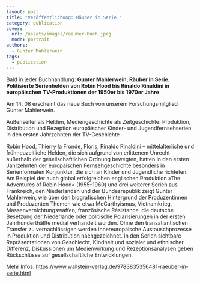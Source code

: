 ```yaml
---
layout: post
title: "Veröffentlichung: Räuber in Serie."
category: publication
cover:
  url: /assets/images/raeuber-buch.jpeg
  mode: portrait
authors:
  - Gunter Mahlerwein
tags:
  - publication
---
```


Bald in jeder Buchhandlung: **Gunter Mahlerwein, Räuber in Serie. Politisierte Serienhelden von Robin Hood bis Rinaldo Rinaldini in europäischen TV-Produktionen der 1950er bis 1970er Jahre**

<!-- more -->

Am 14. 08 erscheint das neue Buch von unserem Forschungsmitglied Gunter Mahlerwein.

Außenseiter als Helden, Mediengeschichte als Zeitgeschichte: Produktion, Distribution und Rezeption europäischer Kinder- und Jugendfernsehserien in den ersten Jahrzehnten der TV-Geschichte

Robin Hood, Thierry la Fronde, Floris, Rinaldo Rinaldini – mittelalterliche und frühneuzeitliche Helden, die sich aufgrund von erlittenem Unrecht außerhalb der gesellschaftlichen Ordnung bewegten, hatten in den ersten Jahrzehnten der europäischen Fernsehgeschichte besonders in Serienformaten Konjunktur, die sich an Kinder und Jugendliche richteten.
Am Beispiel der auch global erfolgreichen englischen Produktion »The Adventures of Robin Hood« (1955–1960) und drei weiterer Serien aus Frankreich, den Niederlanden und der Bundesrepublik zeigt Gunter Mahlerwein, wie über den biografischen Hintergrund der Produzentinnen und Produzenten Themen wie etwa McCarthyismus, Vietnamkrieg, Massenvernichtungswaffen, französische Résistance, die deutsche Besetzung der Niederlande oder politische Polarisierungen in der ersten Jahrhunderthälfte medial verhandelt wurden. Ohne den transatlantischen Transfer zu vernachlässigen werden innereuropäische Austauschprozesse in Produktion und Distribution nachgezeichnet. In den Serien sichtbare Repräsentationen von Geschlecht, Kindheit und sozialer und ethnischer Differenz, Diskussionen um Medienwirkung und Rezeptionsanalysen geben Rückschlüsse auf gesellschaftliche Entwicklungen.

Mehr Infos: https://www.wallstein-verlag.de/9783835356481-raeuber-in-serie.html
